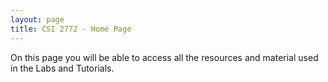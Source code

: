 ```yaml
---
layout: page
title: CSI 2772 - Home Page
---
```


On this page you will be able to access all the resources and material used in the Labs and Tutorials.
